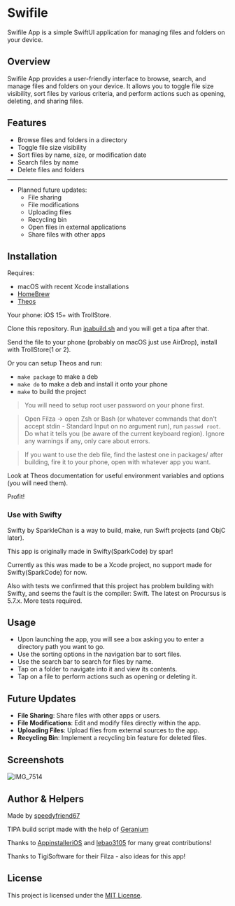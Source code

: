 # Swifile

Swifile App is a simple SwiftUI application for managing files and folders on your device.

## Overview

Swifile App provides a user-friendly interface to browse, search, and manage files and folders on your device. It allows you to toggle file size visibility, sort files by various criteria, and perform actions such as opening, deleting, and sharing files.

## Features

- Browse files and folders in a directory
- Toggle file size visibility
- Sort files by name, size, or modification date
- Search files by name
- Delete files and folders
------------------------------------------------------
- Planned future updates:
  - File sharing
  - File modifications
  - Uploading files
  - Recycling bin
  - Open files in external applications
  - Share files with other apps

## Installation

Requires:

* macOS with recent Xcode installations
* [HomeBrew](https://brew.sh)
* [Theos](https://theos.dev)

Your phone: iOS 15+ with TrollStore.

Clone this repository. Run [ipabuild.sh](ipabuild.sh) and you will get a tipa after that.

Send the file to your phone (probably on macOS just use AirDrop), install with TrollStore(1 or 2).

Or you can setup Theos and run:

* `make package` to make a deb
* `make do` to make a deb and install it onto your phone
* `make` to build the project

> You will need to setup root user password on your phone first.

> Open Filza -> open Zsh or Bash (or whatever commands that don't accept stdin - Standard Input on no argument run), run `passwd root`. Do what it tells you (be aware of the current keyboard region). Ignore any warnings if any, only care about errors.

> If you want to use the deb file, find the lastest one in packages/ after building, fire it to your phone, open with whatever app you want.

Look at Theos documentation for useful environment variables and options (you will need them).

Profit!

### Use with Swifty

Swifty by SparkleChan is a way to build, make, run Swift projects (and ObjC later).

This app is originally made in Swifty(SparkCode) by spar!

Currently as this was made to be a Xcode project, no support made for Swifty(SparkCode) for now.

Also with tests we confirmed that this project has problem building with Swifty, and seems the fault is the compiler: Swift. The latest on Procursus is 5.7.x. More tests required.

## Usage

- Upon launching the app, you will see a box asking you to enter a directory path you want to go.
- Use the sorting options in the navigation bar to sort files.
- Use the search bar to search for files by name.
- Tap on a folder to navigate into it and view its contents.
- Tap on a file to perform actions such as opening or deleting it.

## Future Updates

- **File Sharing**: Share files with other apps or users.
- **File Modifications**: Edit and modify files directly within the app.
- **Uploading Files**: Upload files from external sources to the app.
- **Recycling Bin**: Implement a recycling bin feature for deleted files.

## Screenshots

![IMG_7514](https://github.com/speedyfriend67/Swifile-FileManager/assets/82425907/3e4658fa-75a2-4bbd-9efa-6573342c9130)


## Author & Helpers

Made by [speedyfriend67](https://github.com/speedyfriend67)

TIPA build script made with the help of [Geranium](https://github.com/c22dev/Geranium)

Thanks to [AppinstalleriOS](https://github.com/AppInstalleriOSGH) and [lebao3105](https://github.com/lebao3105) for many great contributions!

Thanks to TigiSoftware for their Filza - also ideas for this app!

## License

This project is licensed under the [MIT License](LICENSE).
